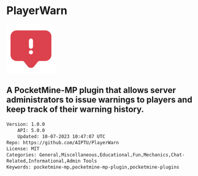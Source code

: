 # PlayerWarn
<img src="https://raw.githubusercontent.com/AIPTU/PlayerWarn/10d61a33d584494cb8a1de0dc2d1bd9bae45aff3/icon.png" width="128" height="128" />

## A PocketMine-MP plugin that allows server administrators to issue warnings to players and keep track of their warning history.
```properties
Version: 1.0.0
    API: 5.0.0
    Updated: 10-07-2023 10:47:07 UTC
Repo: https://github.com/AIPTU/PlayerWarn
License: MIT
Categories: General,Miscellaneous,Educational,Fun,Mechanics,Chat-Related,Informational,Admin Tools
Keywords: pocketmine-mp,pocketmine-mp-plugin,pocketmine-plugins
```